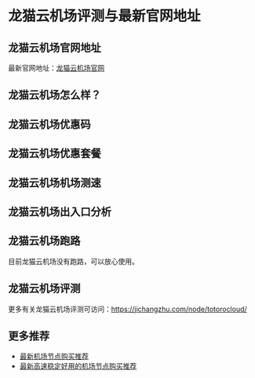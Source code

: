 # 龙猫云机场评测与最新官网地址

## 龙猫云机场官网地址
最新官网地址：[龙猫云机场官网](https://jd123.affxc.com/totorocloud/)

## 龙猫云机场怎么样？


## 龙猫云机场优惠码


## 龙猫云机场优惠套餐


## 龙猫云机场机场测速


## 龙猫云机场出入口分析


## 龙猫云机场跑路
目前龙猫云机场没有跑路，可以放心使用。

## 龙猫云机场评测
更多有关龙猫云机场评测可访问：https://jichangzhu.com/node/totorocloud/

## 更多推荐
 - [最新机场节点购买推荐](https://github.com/jiedian123com)
 - [最新高速稳定好用的机场节点购买推荐](https://www.jiedian123.com/?utm_source=github&utm_medium=jiedian123com-details)
